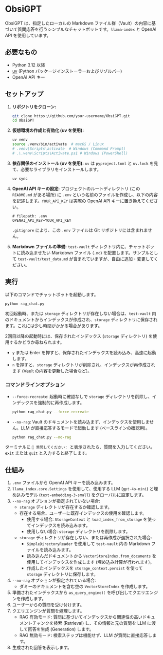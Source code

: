 # ObsiGPT

ObsiGPT は、指定したローカルの Markdown ファイル群（Vault）の内容に基づいて質問応答を行うシンプルなチャットボットです。`llama-index` と OpenAI API を使用しています。

## 必要なもの

*   Python 3.12 以降
*   [uv](https://github.com/astral-sh/uv) (Python パッケージインストーラーおよびリゾルバー)
*   OpenAI API キー

## セットアップ

1.  **リポジトリをクローン:**
    ```bash
    git clone https://github.com/your-username/ObsiGPT.git
    cd ObsiGPT
    ```

2.  **仮想環境の作成と有効化 (uv を使用):**
    ```bash
    uv venv
    source .venv/bin/activate  # macOS / Linux
    # .venv\Scripts\activate  # Windows (Command Prompt)
    # .\.venv\Scripts\Activate.ps1 # Windows (PowerShell)
    ```

3.  **依存関係のインストール (uv を使用):**
    `uv` は `pyproject.toml` と `uv.lock` を見て、必要なライブラリをインストールします。
    ```bash
    uv sync
    ```

4.  **OpenAI API キーの設定:**
    プロジェクトのルートディレクトリ (この `README.md` がある場所) に `.env` という名前のファイルを作成し、以下の内容を記述します。`YOUR_API_KEY` は実際の OpenAI API キーに置き換えてください。
    ```env
    # filepath: .env
    OPENAI_API_KEY=YOUR_API_KEY
    ```
    `.gitignore` により、この `.env` ファイルは Git リポジトリには含まれません。

5.  **Markdown ファイルの準備:**
    `test-vault` ディレクトリ内に、チャットボットに読み込ませたい Markdown ファイル (`.md`) を配置します。サンプルとして `test-vault/test_data.md` が含まれていますが、自由に追加・変更してください。

## 実行

以下のコマンドでチャットボットを起動します。

```bash
python rag_chat.py
```

初回起動時、または `storage` ディレクトリが存在しない場合は、`test-vault` 内のドキュメントからインデックスが作成され、`storage` ディレクトリに保存されます。これには少し時間がかかる場合があります。

2回目以降の起動時には、保存されたインデックス (`storage` ディレクトリ) を使用するかどうか尋ねられます。
*   `y` または Enter を押すと、保存されたインデックスを読み込み、高速に起動します。
*   `n` を押すと、`storage` ディレクトリが削除され、インデックスが再作成されます (Vault の内容を更新した場合など)。

### コマンドラインオプション

*   `--force-recreate`: 起動時に確認なしで `storage` ディレクトリを削除し、インデックスを強制的に再作成します。
    ```bash
    python rag_chat.py --force-recreate
    ```
*   `--no-rag`: Vault のドキュメントを読み込まず、インデックスを使用しません。LLM が直接応答するモードで起動します (ベースラインの確認用)。
    ```bash
    python rag_chat.py --no-rag
    ```

ターミナルに `🧠 質問してください：` と表示されたら、質問を入力してください。`exit` または `quit` と入力すると終了します。

## 仕組み

1.  `.env` ファイルから OpenAI API キーを読み込みます。
2.  `llama_index.core.Settings` を使用して、使用する LLM (`gpt-4o-mini`) と埋め込みモデル (`text-embedding-3-small`) をグローバルに設定します。
3.  `--no-rag` オプションが指定されていない場合:
    *   `storage` ディレクトリが存在するか確認します。
    *   存在する場合、ユーザーに既存インデックスの使用を確認します。
        *   使用する場合: `StorageContext` と `load_index_from_storage` を使ってインデックスを読み込みます。
        *   使用しない場合: `storage` ディレクトリを削除します。
    *   `storage` ディレクトリが存在しない、または再作成が選択された場合:
        *   `SimpleDirectoryReader` を使用して `test-vault` 内の Markdown ファイルを読み込みます。
        *   読み込んだドキュメントから `VectorStoreIndex.from_documents` を使用してインデックスを作成します (埋め込み計算が行われます)。
        *   作成したインデックスを `storage_context.persist` を使って `storage` ディレクトリに保存します。
4.  `--no-rag` オプションが指定されている場合:
    *   ダミーのドキュメントを含む空の `VectorStoreIndex` を作成します。
5.  準備されたインデックスから `as_query_engine()` を呼び出してクエリエンジンを作成します。
6.  ユーザーからの質問を受け付けます。
7.  クエリエンジンが質問を処理します。
    *   RAG 有効モード: 質問に基づいてインデックスから関連性の高いドキュメントチャンクを検索 (Retrieval) し、その情報と元の質問を LLM に渡して回答を生成 (Generation) します。
    *   RAG 無効モード: 検索ステップは機能せず、LLM が質問に直接応答します。
8.  生成された回答を表示します。